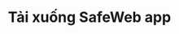 ---
url: download
picture: /static/img/remote-working-scaled.jpeg
title: Tải xuống SafeWeb app
heading: Tải xuống SafeWeb app
message: Phần mềm giúp mọi người làm việc tập trung
windows:
    version: Phiên bản 1.0
    supports: Hỗ trợ Windows 11/10/8.1/8
    filename: SafeApp-v0.1.407.511.msi
browser:
    message1: Hỗ trợ các trình duyệt
    message2: Vivaldi, Brave, Cốc Cốc
firefox:
    version: Firefox
    url: https://addons.mozilla.org/en-US/firefox/addon/safeweb-app
chrome:
    version: Chrome
    url: https://chrome.google.com/webstore/detail/safewebapp/kndnmjfabojcaliebfdildmhcojnblpn
edge:
    version: Edge
    url: https://microsoftedge.microsoft.com/addons/detail/safewebapp/fffknmhfnlaknplgpnhffcidkenmmecj
instruction:
    message1: Hướng dẫn cài đặt
    message2: tại đây
    url: /blog/how-to-install-safeweb-app/
---